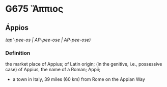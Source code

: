 # G675 Ἄππιος

## Áppios

_(ap'-pee-os | AP-pee-ose | AP-pee-ose)_

### Definition

the market place of Appius; of Latin origin; (in the genitive, i.e., possessive case) of Appius, the name of a Roman; Appii; 

- a town in Italy, 39 miles (60 km) from Rome on the Appian Way
